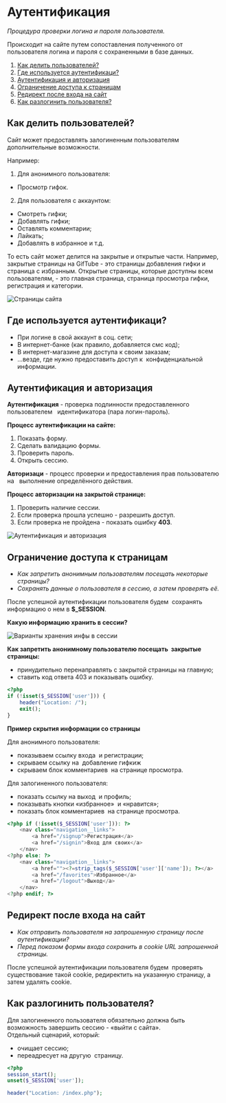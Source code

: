 # Аутентификация

_Процедура проверки логина и пароля пользователя._

Происходит на сайте путем сопоставления полученного от пользователя логина и пароля с сохраненными в базе данных.

1. [Как делить пользователей?](#1)
2. [Где используется аутентификаци?](#2)
3. [Аутентификация и авторизация](#3)
4. [Ограничение доступа к страницам](#4)
5. [Редирект после входа на сайт](#5)
6. [Как разлогинить пользователя?](#6)

<a name="1"><h2>Как делить пользователей?</h2></a>

Сайт может предоставлять залогиненным пользователям   дополнительные возможности.

Например:
1. Для анонимного пользователя:
 - Просмотр гифок.
2. Для пользователя с аккаунтом:
 - Смотреть гифки;
 - Добавлять гифки;
 - Оставлять комментарии;
 - Лайкать;
 - Добавлять в избранное и т.д.

То есть сайт может делится на закрытые и открытые части. 
Например, закрытые страницы на GifTube - это страницы добавления гифки и страница с избранным.
Открытые страницы, которые доступны всем пользователям, - это главная страница, страница просмотра гифки, регистрация и категории.

![Страницы сайта](../master/img/Screenshot_4.png)

<a name="2"><h2>Где используется аутентификаци?</h2></a>

- При логине в свой аккаунт в соц. сети;
- В интернет-банке (как правило, добавляется смс код);
- В интернет-магазине для доступа к своим заказам;
- …везде, где нужно предоставить доступ к  конфиденциальной информации.

<a name="3"><h2>Аутентификация и авторизация</h2></a>

**Аутентификация** - проверка подлинности предоставленного пользователем   идентификатора (пара логин-пароль).

**Процесс аутентификации на сайте:**
1. Показать форму.
2. Сделать валидацию формы.
3. Проверить пароль.
4. Открыть сессию.

**Авторизаци** - процесс проверки и предоставления прав пользователю на   выполнение определённого действия.

**Процесс авторизации на закрытой странице:**
1. Проверить наличие сессии.
2. Если проверка прошла успешно - разрешить доступ.
3. Если проверка не пройдена - показать ошибку **403**.

![Аутентификация и авторизация](../master/img/Screenshot_5.png)

<a name="4"><h2>Ограничение доступа к страницам</h2></a>

- _Как запретить анонимным пользователям посещать некоторые страницы?_
- _Сохранять данные о пользователя в сессию, а затем проверять её._

После успешной аутентификации пользователя будем  сохранять информацию о нем в **$_SESSION**.

**Какую информацию хранить в сессии?**

![Варианты хранения инфы в сессии](../master/img/Screenshot_8.png)

**Как запретить анонимному пользователю посещать  закрытые страницы:**
- принудительно перенаправлять с закрытой страницы на главную;
- ставить код ответа 403 и показывать ошибку.

```php
<?php
if (!isset($_SESSION['user'])) {
	header("Location: /");
	exit();
}
```

**Пример скрытия информации со страницы**

Для анонимного пользователя:
- показываем ссылку входа  и регистрации;
- скрываем ссылку на  добавление гифкиж
- скрываем блок комментариев  на странице просмотра.

Для залогиненного пользователя:
- показать ссылку на выход  и профиль;
- показывать кнопки «избранное»  и «нравится»;
- показать блок комментариев  на странице просмотра.

```php
<?php if (!isset($_SESSION['user'])): ?>
	<nav class="navigation__links">
		<a href="/signup">Регистрация</a>
		<a href="/signin">Вход для своих</a>
	</nav>
<?php else: ?>
	<nav class="navigation__links">
		<a href=""><?=strip_tags($_SESSION['user']['name']); ?></a>
		<a href="/favorites">Избранное</a>
		<a href="/logout">Выход</a>
	</nav>
<?php endif; ?>
```

<a name="5"><h2>Редирект после входа на сайт</h2></a>

- _Как отправить пользователя на запрошенную страницу после аутентификации?_
- _Перед показом формы входа сохранить в cookie URL запрошенной страницы._

 После успешной аутентификации пользователя будем  проверять существование такой cookie, редиректить на указанную страницу, а затем удалять cookie.


<a name="6"><h2>Как разлогинить пользователя?</h2></a>

Для залогиненного пользователя обязательно должна быть   возможность завершить сессию - «выйти с сайта».  
Отдельный сценарий, который:
- очищает сессию;
- переадресует на другую  страницу.

```php
<?php
session_start();
unset($_SESSION['user']);

header("Location: /index.php");
```

  